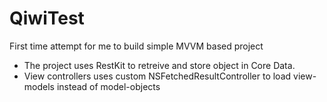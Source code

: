 # QiwiTest
First time attempt for me to build simple MVVM based project
- The project uses RestKit to retreive and store object in Core Data.
- View controllers uses custom NSFetchedResultController to load view-models instead of model-objects

